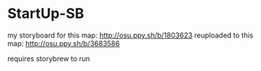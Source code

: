 # StartUp-SB

my storyboard for this map: http://osu.ppy.sh/b/1803623
reuploaded to this map: http://osu.ppy.sh/b/3683586

requires storybrew to run
